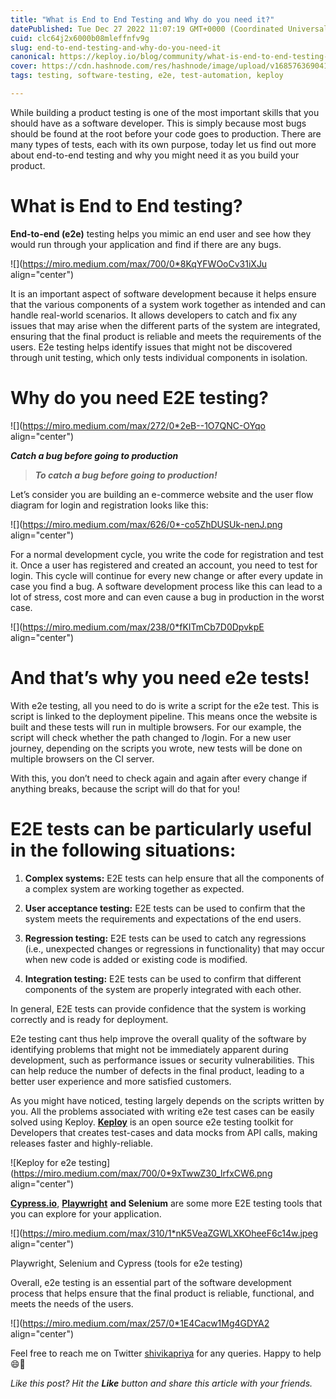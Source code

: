 ```yaml
---
title: "What is End to End Testing and Why do you need it?"
datePublished: Tue Dec 27 2022 11:07:19 GMT+0000 (Coordinated Universal Time)
cuid: clc64j2x6000b08mleffnfv9g
slug: end-to-end-testing-and-why-do-you-need-it
canonical: https://keploy.io/blog/community/what-is-end-to-end-testing-and-why-do-you-need-it
cover: https://cdn.hashnode.com/res/hashnode/image/upload/v1685763690411/bfee8dc5-4652-46c1-b06f-b72554d2c4ef.png
tags: testing, software-testing, e2e, test-automation, keploy

---
```


While building a product testing is one of the most important skills that you should have as a software developer. This is simply because most bugs should be found at the root before your code goes to production. There are many types of tests, each with its own purpose, today let us find out more about end-to-end testing and why you might need it as you build your product.

# **What is End to End testing?**

**End-to-end (e2e)** testing helps you mimic an end user and see how they would run through your application and find if there are any bugs.

![](https://miro.medium.com/max/700/0*8KqYFWOoCv31iXJu align="center")

It is an important aspect of software development because it helps ensure that the various components of a system work together as intended and can handle real-world scenarios. It allows developers to catch and fix any issues that may arise when the different parts of the system are integrated, ensuring that the final product is reliable and meets the requirements of the users. E2e testing helps identify issues that might not be discovered through unit testing, which only tests individual components in isolation.

# **Why do you need E2E testing?**

![](https://miro.medium.com/max/272/0*2eB--1O7QNC-OYqo align="center")

***Catch a bug before going to production***

> ***To catch a bug before going to production!***

Let’s consider you are building an e-commerce website and the user flow diagram for login and registration looks like this:

![](https://miro.medium.com/max/626/0*-co5ZhDUSUk-nenJ.png align="center")

For a normal development cycle, you write the code for registration and test it. Once a user has registered and created an account, you need to test for login. This cycle will continue for every new change or after every update in case you find a bug. A software development process like this can lead to a lot of stress, cost more and can even cause a bug in production in the worst case.

![](https://miro.medium.com/max/238/0*fKITmCb7D0DpvkpE align="center")

# **And that’s why you need e2e tests!**

With e2e testing, all you need to do is write a script for the e2e test. This is script is linked to the deployment pipeline. This means once the website is built and these tests will run in multiple browsers. For our example, the script will check whether the path changed to /login. For a new user journey, depending on the scripts you wrote, new tests will be done on multiple browsers on the CI server.

With this, you don’t need to check again and again after every change if anything breaks, because the script will do that for you!

# **E2E tests can be particularly useful in the following situations:**

1. **Complex systems:** E2E tests can help ensure that all the components of a complex system are working together as expected.
    
2. **User acceptance testing:** E2E tests can be used to confirm that the system meets the requirements and expectations of the end users.
    
3. **Regression testing:** E2E tests can be used to catch any regressions (i.e., unexpected changes or regressions in functionality) that may occur when new code is added or existing code is modified.
    
4. **Integration testing:** E2E tests can be used to confirm that different components of the system are properly integrated with each other.
    

In general, E2E tests can provide confidence that the system is working correctly and is ready for deployment.

E2e testing cant thus help improve the overall quality of the software by identifying problems that might not be immediately apparent during development, such as performance issues or security vulnerabilities. This can help reduce the number of defects in the final product, leading to a better user experience and more satisfied customers.

As you might have noticed, testing largely depends on the scripts written by you. All the problems associated with writing e2e test cases can be easily solved using Keploy. [**Keploy**](https://keploy.io) is an open source e2e testing toolkit for Developers that creates test-cases and data mocks from API calls, making releases faster and highly-reliable.

![Keploy for e2e testing](https://miro.medium.com/max/700/0*9xTwwZ30_lrfxCW6.png align="center")

[**Cypress.io**](http://Cypress.io), [**Playwright**](https://playwright.dev/) **and Selenium** are some more E2E testing tools that you can explore for your application.

![](https://miro.medium.com/max/310/1*nK5VeaZGWLXKOheeF6c14w.jpeg align="center")

Playwright, Selenium and Cypress (tools for e2e testing)

Overall, e2e testing is an essential part of the software development process that helps ensure that the final product is reliable, functional, and meets the needs of the users.

![](https://miro.medium.com/max/257/0*1E4Cacw1Mg4GDYA2 align="center")

Feel free to reach me on Twitter [shivikapriya](https://twitter.com/shivikapriya) for any queries. Happy to help 😄🤝

*Like this post? Hit the* ***Like*** *button and share this article with your friends.*
